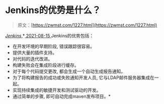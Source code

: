 <!--yml
category: 未分类
date: 0001-01-01 00:00:00
--->

# Jenkins的优势是什么？

> 原文：[https://zwmst.com/1227.html](https://zwmst.com/1227.html)

   [ *Jenkins* ](https://zwmst.com/jenkins)*[ <time datetime="2021-08-15T10:47:32+08:00"> 2021-08-15 </time> ](https://zwmst.com/1227.html)  Jenkins的优势包括：

*   在开发环境的早期阶段, 错误跟踪很容易。
*   提供大量的插件支持。
*   对代码的迭代改进。
*   构建失败会在集成阶段进行缓存。
*   对于每个代码提交更改, 都会生成一个自动生成报告通知。
*   为了将构建报告的成功或失败通知开发人员, 它与LDAP邮件服务器集成在一起。
*   实现持续集成的敏捷开发和测试驱动的开发。
*   通过简单的步骤, 即可自动完成maven发布项目。*